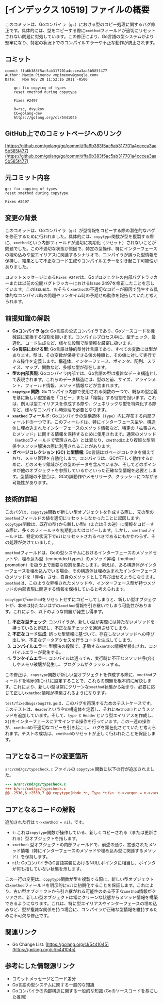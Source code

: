 # [インデックス 10519] ファイルの概要

このコミットは、Goコンパイラ（`gc`）における型のコピー処理に関するバグ修正です。具体的には、型をコピーする際に`xmethod`フィールドが適切にリセットされない問題に対処しています。この修正により、Go言語の型システムがより堅牢になり、特定の状況下でのコンパイルエラーや不正な動作が防止されます。

## コミット

```
commit ffa6b383f5ac5ab317701a4cccea3aa5b585f477
Author: Maxim Pimenov <mpimenov@google.com>
Date:   Mon Nov 28 11:52:16 2011 -0500

    gc: fix copying of types
    reset xmethod during copytype
    
    Fixes #2497
    
    R=rsc, dvyukov
    CC=golang-dev
    https://golang.org/cl/5441045
```

## GitHub上でのコミットページへのリンク

[https://github.com/golang/go/commit/ffa6b383f5ac5ab317701a4cccea3aa5b585f477](https://github.com/golang/go/commit/ffa6b383f5ac5ab317701a4cccea3aa5b585f477)

## 元コミット内容

```
gc: fix copying of types
reset xmethod during copytype

Fixes #2497
```

## 変更の背景

このコミットは、Goコンパイラ（`gc`）が型情報をコピーする際の潜在的なバグを修正するために行われました。具体的には、`copytype`関数が型を複製する際に、`xmethod`という内部フィールドが適切に初期化（リセット）されないことが問題でした。この不適切な状態が原因で、特定の型操作、特にインターフェースの埋め込みや型エイリアスに関連するシナリオで、コンパイラが誤った型情報を保持し、結果として不正なコード生成やコンパイルエラーを引き起こす可能性がありました。

コミットメッセージにある`Fixes #2497`は、Goプロジェクトの内部バグトラッカーまたは以前の公開バグトラッカーにおけるIssue 2497を修正したことを示しています。このIssueは、おそらく`xmethod`の不適切なコピーが原因で発生する具体的なコンパイル時の問題やランタイム時の予期せぬ動作を報告していたと考えられます。

## 前提知識の解説

*   **Goコンパイラ (`gc`)**: Go言語の公式コンパイラであり、Goソースコードを機械語に変換する役割を担います。コンパイルプロセス中に、型チェック、最適化、コード生成など、様々な段階で型情報を厳密に扱います。
*   **Go言語における型**: Go言語は静的型付け言語であり、すべての変数には型があります。型は、その変数が保持できる値の種類と、その値に対して実行できる操作を定義します。構造体、インターフェース、ポインタ、配列、スライス、マップ、関数など、多様な型が存在します。
*   **型の内部表現**: Goコンパイラ内部では、Go言語の型は複雑なデータ構造として表現されます。これらのデータ構造には、型の名前、サイズ、アラインメント、フィールド情報、メソッド情報などが含まれます。
*   **`copytype` 関数**: Goコンパイラ内部で使用される関数の一つで、既存の型定義を基に新しい型定義を「コピー」または「複製」する役割を担います。これは、例えば型エイリアスを作成する際や、ジェネリックな型を特殊化する際など、様々なコンパイル時処理で必要となります。
*   **`xmethod` フィールド**: Goコンパイラの型構造体（`Type`）内に存在する内部フィールドの一つです。このフィールドは、特にインターフェース型や、構造体に埋め込まれたインターフェースのメソッド情報など、特定の「拡張されたメソッド」に関する情報を保持するために使用されます。通常のメソッド（`method`フィールドで管理される）とは異なり、`xmethod`はより複雑な型関係やメソッド解決の際に利用されることがあります。
*   **ガベージコレクション (GC) と型情報**: Go言語はガベージコレクタを備えており、メモリ管理を自動化します。コンパイラは、GCが正しく動作するために、どのメモリ領域がどの型のデータを含んでいるか、そしてどのポインタが他のオブジェクトを参照しているかといった正確な型情報を必要とします。型情報の不整合は、GCの誤動作やメモリリーク、クラッシュにつながる可能性があります。

## 技術的詳細

このバグは、`copytype`関数が新しい型オブジェクトを作成する際に、元の型の`xmethod`フィールドの値を適切にリセットしなかったことに起因します。`copytype`関数は、既存の型`t`から新しい型`n`（またはその逆）に情報をコピーする際に、多くのフィールドを初期化またはコピーします。しかし、`xmethod`フィールドは、特定の状況下で`nil`にリセットされるべきであるにもかかわらず、その処理が欠けていました。

`xmethod`フィールドは、Goの型システムにおけるインターフェースのメソッドセットや、埋め込み型（embedded types）のメソッド昇格（method promotion）を扱う上で重要な役割を果たします。例えば、ある構造体がインターフェースを埋め込んでいる場合、その構造体は埋め込まれたインターフェースのメソッドを「昇格」させ、自身のメソッドとして呼び出せるようになります。`xmethod`は、このような昇格されたメソッドや、インターフェース型が持つメソッドの内部表現に関連する情報を保持していると考えられます。

`copytype`が`xmethod`をリセットせずにコピーしてしまうと、新しい型オブジェクトが、本来は持たないはずの`xmethod`情報を引き継いでしまう可能性があります。これにより、以下のような問題が発生し得ます。

1.  **不正な型チェック**: コンパイラが、新しい型が実際には持たないメソッドを持っていると誤認し、不正な型チェックを通過させてしまう。
2.  **不正なコード生成**: 誤った型情報に基づいて、存在しないメソッドへの呼び出しや、不正なデータアクセスを行うコードを生成してしまう。
3.  **コンパイルエラー**: 型解決の段階で、矛盾する`xmethod`情報が検出され、コンパイルエラーが発生する。
4.  **ランタイムエラー**: コンパイルは通っても、実行時に不正なメソッド呼び出しやメモリ破壊が発生し、プログラムがクラッシュする。

この修正は、`copytype`関数が新しい型オブジェクトを作成する際に、`xmethod`フィールドを明示的に`nil`に設定することで、これらの問題を根本的に解決します。これにより、新しい型は常にクリーンな`xmethod`状態から始まり、必要に応じて正しい`xmethod`情報が構築されるようになります。

`test/fixedbugs/bug378.go`は、このバグを再現するためのテストケースです。このテストは、`Header`という空の構造体を定義し、それに`Method()`というメソッドを追加しています。そして、`type X Header`という型エイリアスを作成し、`X{}`をインターフェースにアサインする操作を行っています。この一連の操作が、`xmethod`の不適切なコピーを引き起こし、バグを顕在化させていたと考えられます。テストの成功は、`xmethod`のリセットが正しく行われたことを保証します。

## コアとなるコードの変更箇所

`src/cmd/gc/typecheck.c` ファイルの `copytype` 関数に以下の行が追加されました。

```diff
--- a/src/cmd/gc/typecheck.c
+++ b/src/cmd/gc/typecheck.c
@@ -2530,6 +2530,7 @@ copytype(Node *n, Type *t)\n  t->vargen = n->vargen;\n  t->siggen = 0;\n  t->method = nil;\n+ t->xmethod = nil;\n  t->nod = N;\n  t->printed = 0;\n  t->deferwidth = 0;
```

## コアとなるコードの解説

追加された行は `t->xmethod = nil;` です。

*   `t`: これは`copytype`関数が操作している、新しくコピーされる（または更新される）型オブジェクトを指します。
*   `xmethod`: 型オブジェクトの内部フィールドで、前述の通り、拡張されたメソッド情報（特にインターフェースのメソッドや埋め込み型に関連するメソッド）を保持します。
*   `nil`: GoコンパイラのC言語実装におけるNULLポインタに相当し、ポインタが何も指していない状態を示します。

この一行の変更は、`copytype`関数が型を複製する際に、新しい型オブジェクトの`xmethod`フィールドを明示的に`nil`に初期化することを保証します。これにより、古い型オブジェクトから引き継がれる可能性のある不正な`xmethod`情報がクリアされ、新しい型オブジェクトは常にクリーンな状態からメソッド情報を構築できるようになります。これは、特に型エイリアスやインターフェースの埋め込みなど、型が複雑な関係を持つ場合に、コンパイラが正確な型情報を維持するために不可欠な修正です。

## 関連リンク

*   Go Change List: [https://golang.org/cl/5441045](https://golang.org/cl/5441045)

## 参考にした情報源リンク

*   コミットメッセージとコード差分
*   Go言語の型システムに関する一般的な知識
*   Goコンパイラの内部構造に関する一般的な知識 (Goのソースコードを基にした推測)
